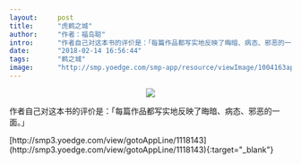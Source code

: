 ```yaml
---
layout:     post
title:      "虎鹈之城"
author:     "作者：福岛聪"
intro:      "作者自己对这本书的评价是：「每篇作品都写实地反映了晦暗、病态、邪恶的一面。」"
date:       "2018-02-14 16:56:44"
tags:       "鹈之城"
image:      "http://smp.yoedge.com/smp-app/resource/viewImage/1004163appline.png"
---
```

<div style="text-align: center">
<p><img src="http://smp.yoedge.com/smp-app/resource/viewImage/1004163appline.png"/></p>
</div>
<p class="post-meta">
<span>作者自己对这本书的评价是：「每篇作品都写实地反映了晦暗、病态、邪恶的一面。」</span>
</p>
[http://smp3.yoedge.com/view/gotoAppLine/1118143](http://smp3.yoedge.com/view/gotoAppLine/1118143){:target="_blank"}


